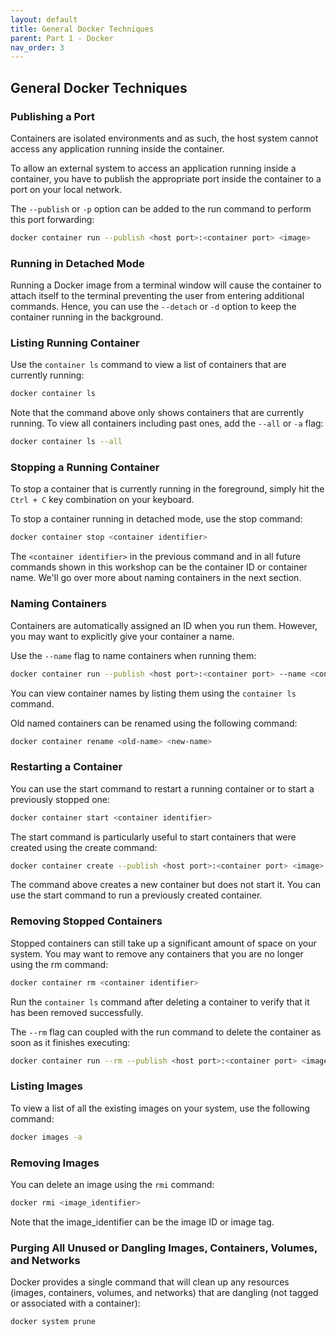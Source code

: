 ```yaml
---
layout: default
title: General Docker Techniques
parent: Part 1 - Docker
nav_order: 3
---
```


## General Docker Techniques

### Publishing a Port

Containers are isolated environments and as such, the host system cannot access any application running inside the container.  

To allow an external system to access an application running inside a container, you have to publish the appropriate port inside the container to a port on your local network.  

The `--publish` or `-p` option can be added to the run command to perform this port forwarding:  

```bash
docker container run --publish <host port>:<container port> <image>
```

### Running in Detached Mode

Running a Docker image from a terminal window will cause the container to attach itself to the terminal preventing the user from entering additional commands. Hence, you can use the `--detach` or `-d` option to keep the container running in the background.  

### Listing Running Container

Use the `container ls` command to view a list of containers that are currently running:  

```bash
docker container ls
```

Note that the command above only shows containers that are currently running. To view all containers including past ones, add the `--all` or `-a` flag:  

```bash
docker container ls --all
```

### Stopping a Running Container

To stop a container that is currently running in the foreground, simply hit the `Ctrl + C` key combination on your keyboard.  

To stop a container running in detached mode, use the stop command:  

```bash
docker container stop <container identifier>
```

The `<container identifier>` in the previous command and in all future commands shown in this workshop can be the container ID or container name. We'll go over more about naming containers in the next section.  

### Naming Containers

Containers are automatically assigned an ID when you run them. However, you may want to explicitly give your container a name.  

Use the `--name` flag to name containers when running them:  

```bash
docker container run --publish <host port>:<container port> --name <container-name> <image>
```

You can view container names by listing them using the `container ls` command.  

Old named containers can be renamed using the following command:  

```bash
docker container rename <old-name> <new-name>
```

### Restarting a Container

You can use the start command to restart a running container or to start a previously stopped one:  

```bash
docker container start <container identifier>
```

The start command is particularly useful to start containers that were created using the create command:  

```bash
docker container create --publish <host port>:<container port> <image>
```

The command above creates a new container but does not start it. You can use the start command to run a previously created container.  

### Removing Stopped Containers

Stopped containers can still take up a significant amount of space on your system. You may want to remove any containers that you are no longer using the rm command:  

```bash
docker container rm <container identifier>
```

Run the `container ls` command after deleting a container to verify that it has been removed successfully.  

The `--rm` flag can coupled with the run command to delete the container as soon as it finishes executing:  

```bash
docker container run --rm --publish <host port>:<container port> <image>
```

### Listing Images

To view a list of all the existing images on your system, use the following command:  

```bash
docker images -a
```

### Removing Images

You can delete an image using the `rmi` command:  

```bash
docker rmi <image_identifier>
```

Note that the image_identifier can be the image ID or image tag.  

### Purging All Unused or Dangling Images, Containers, Volumes, and Networks

Docker provides a single command that will clean up any resources (images, containers, volumes, and networks) that are dangling (not tagged or associated with a container):  

```bash
docker system prune
```
